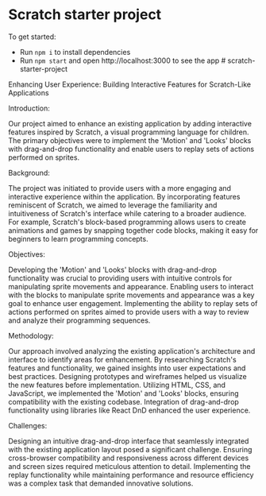 # Scratch starter project

To get started:

- Run `npm i` to install dependencies
- Run `npm start` and open http://localhost:3000 to see the app
#   s c r a t c h - s t a r t e r - p r o j e c t 
 
 

Enhancing User Experience: Building Interactive Features for Scratch-Like Applications

Introduction:

Our project aimed to enhance an existing application by adding interactive features inspired by Scratch, a visual programming language for children. The primary objectives were to implement the 'Motion' and 'Looks' blocks with drag-and-drop functionality and enable users to replay sets of actions performed on sprites.

Background:

The project was initiated to provide users with a more engaging and interactive experience within the application. By incorporating features reminiscent of Scratch, we aimed to leverage the familiarity and intuitiveness of Scratch's interface while catering to a broader audience. For example, Scratch's block-based programming allows users to create animations and games by snapping together code blocks, making it easy for beginners to learn programming concepts.

Objectives:

Developing the 'Motion' and 'Looks' blocks with drag-and-drop functionality was crucial to providing users with intuitive controls for manipulating sprite movements and appearance. Enabling users to interact with the blocks to manipulate sprite movements and appearance was a key goal to enhance user engagement. Implementing the ability to replay sets of actions performed on sprites aimed to provide users with a way to review and analyze their programming sequences.

Methodology:

Our approach involved analyzing the existing application's architecture and interface to identify areas for enhancement. By researching Scratch's features and functionality, we gained insights into user expectations and best practices. Designing prototypes and wireframes helped us visualize the new features before implementation. Utilizing HTML, CSS, and JavaScript, we implemented the 'Motion' and 'Looks' blocks, ensuring compatibility with the existing codebase. Integration of drag-and-drop functionality using libraries like React DnD enhanced the user experience.

Challenges:

Designing an intuitive drag-and-drop interface that seamlessly integrated with the existing application layout posed a significant challenge. Ensuring cross-browser compatibility and responsiveness across different devices and screen sizes required meticulous attention to detail. Implementing the replay functionality while maintaining performance and resource efficiency was a complex task that demanded innovative solutions.
